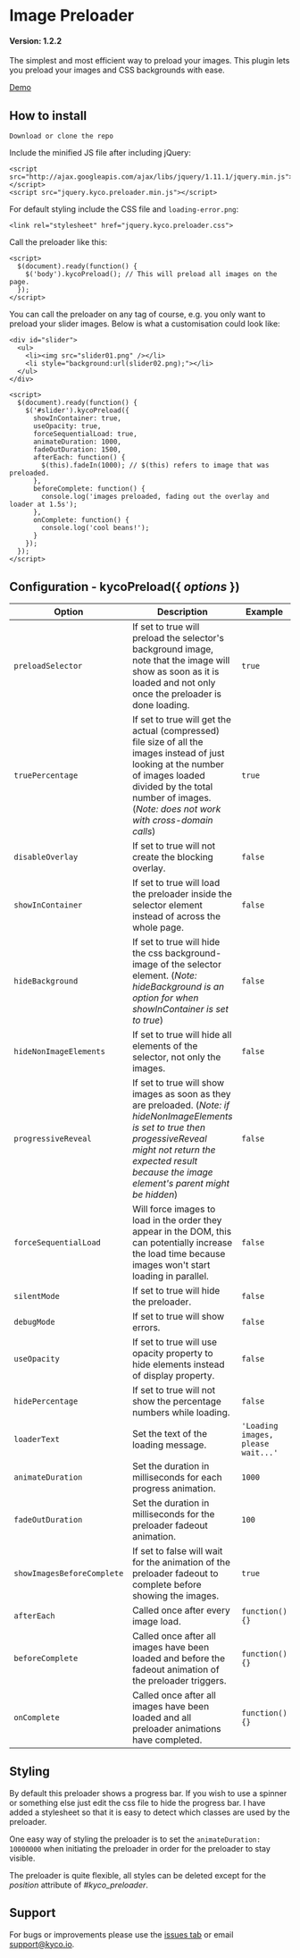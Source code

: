 Image Preloader
===============
#### Version: 1.2.2

The simplest and most efficient way to preload your images. This plugin lets you preload your images and CSS backgrounds with ease.

[Demo](https://kyco.github.io/jquery.kyco.preloader)

How to install
--------------

    Download or clone the repo

Include the minified JS file after including jQuery:

    <script src="http://ajax.googleapis.com/ajax/libs/jquery/1.11.1/jquery.min.js"></script>
    <script src="jquery.kyco.preloader.min.js"></script>

For default styling include the CSS file and `loading-error.png`:

    <link rel="stylesheet" href="jquery.kyco.preloader.css">

Call the preloader like this:

    <script>
      $(document).ready(function() {
        $('body').kycoPreload(); // This will preload all images on the page.
      });
    </script>

You can call the preloader on any tag of course, e.g. you only want to preload your slider images. Below is what a customisation could look like:

    <div id="slider">
      <ul>
        <li><img src="slider01.png" /></li>
        <li style="background:url(slider02.png);"></li>
      </ul>
    </div>

    <script>
      $(document).ready(function() {
        $('#slider').kycoPreload({
          showInContainer: true,
          useOpacity: true,
          forceSequentialLoad: true,
          animateDuration: 1000,
          fadeOutDuration: 1500,
          afterEach: function() {
            $(this).fadeIn(1000); // $(this) refers to image that was preloaded.
          },
          beforeComplete: function() {
            console.log('images preloaded, fading out the overlay and loader at 1.5s');
          },
          onComplete: function() {
            console.log('cool beans!');
          }
        });
      });
    </script>


Configuration - kycoPreload({ *options* })
------------------------------------------

Option | Description | Example
-------|-------------|--------
`preloadSelector` | If set to true will preload the selector's background image, note that the image will show as soon as it is loaded and not only once the preloader is done loading. | `true`
`truePercentage` | If set to true will get the actual (compressed) file size of all the images instead of just looking at the number of images loaded divided by the total number of images. (*Note: does not work with cross-domain calls*) | `true`
`disableOverlay` | If set to true will not create the blocking overlay. | `false`
`showInContainer` | If set to true will load the preloader inside the selector element instead of across the whole page. | `false`
`hideBackground` | If set to true will hide the css background-image of the selector element. (*Note: hideBackground is an option for when showInContainer is set to true*) | `false`
`hideNonImageElements` | If set to true will hide all elements of the selector, not only the images. | `false`
`progressiveReveal` | If set to true will show images as soon as they are preloaded. (*Note: if hideNonImageElements is set to true then progessiveReveal might not return the expected result because the image element's parent might be hidden*) | `false`
`forceSequentialLoad` | Will force images to load in the order they appear in the DOM, this can potentially increase the load time because images won't start loading in parallel. | `false`
`silentMode` | If set to true will hide the preloader. | `false`
`debugMode` | If set to true will show errors. | `false`
`useOpacity` | If set to true will use opacity property to hide elements instead of display property. | `false`
`hidePercentage` | If set to true will not show the percentage numbers while loading. | `false`
`loaderText` | Set the text of the loading message. | `'Loading images, please wait...'`
`animateDuration` | Set the duration in milliseconds for each progress animation. | `1000`
`fadeOutDuration` | Set the duration in milliseconds for the preloader fadeout animation. | `100`
`showImagesBeforeComplete` | If set to false will wait for the animation of the preloader fadeout to complete before showing the images. | `true`
`afterEach` | Called once after every image load. | `function() {}`
`beforeComplete` | Called once after all images have been loaded and before the fadeout animation of the preloader triggers. | `function() {}`
`onComplete` | Called once after all images have been loaded and all preloader animations have completed. | `function() {}`


Styling
-------

By default this preloader shows a progress bar. If you wish to use a spinner or something else just edit the css file to hide the progress bar. I have added a stylesheet so that it is easy to detect which classes are used by the preloader.

One easy way of styling the preloader is to set the `animateDuration: 10000000` when initiating the preloader in order for the preloader to stay visible.

The preloader is quite flexible, all styles can be deleted except for the *position* attribute of *#kyco_preloader*.


Support
-------

For bugs or improvements please use the [issues tab](https://github.com/kyco/jquery.kyco.preloader/issues) or email [support@kyco.io](mailto:support@kyco.io).
